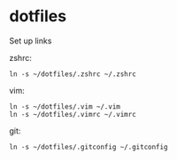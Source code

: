 dotfiles
========

Set up links

zshrc:
````
ln -s ~/dotfiles/.zshrc ~/.zshrc
````

vim:
````
ln -s ~/dotfiles/.vim ~/.vim
ln -s ~/dotfiles/.vimrc ~/.vimrc
````

git:
````
ln -s ~/dotfiles/.gitconfig ~/.gitconfig
````
